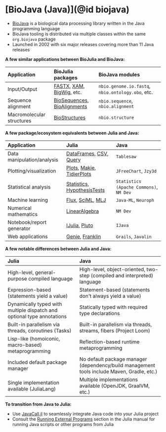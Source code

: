 # [BioJava (Java)](@id biojava)

* [BioJava](https://biojava.org/index.html) is a biological data processing
  library written in the Java programming language
* BioJava tooling is distributed via multiple classes within the same
  `org.biojava` package
* Launched in 2002 with six major releases covering more than 11 Java releases

**A few similar applications between BioJulia and BioJava:**

| Application               | BioJulia packages                                                                                                                               | BioJava modules                                   |
|:--------------------------|:------------------------------------------------------------------------------------------------------------------------------------------------|:--------------------------------------------------|
| Input/Output              | [FASTX](https://biojulia.dev/FASTX.jl/stable/), [XAM](https://biojulia.dev/XAM.jl/stable/), [BigWig](https://biojulia.dev/BigWig.jl/dev/), etc. | `nbio.genome.io.fastq`, `nbio.ontology.obo`, etc. |
| Sequence alignment        | [BioSequences](https://biojulia.dev/BioSequences.jl/stable/), [BioAlignments](https://biojulia.dev/BioAlignments.jl/stable/)                    | `nbio.sequence`, `nbio.alignment`                 |
| Macromolecular structures | [BioStructures](https://biojulia.dev/BioStructures.jl/stable/)                                                                                  | `nbio.structure`                                  |

**A few package/ecosystem equivalents between Julia and Java:**

| Application                | Julia                                                                                                                                                  | Java                                    |
|:---------------------------|:-------------------------------------------------------------------------------------------------------------------------------------------------------|:----------------------------------------|
| Data manipulation/analysis | [DataFrames](https://dataframes.juliadata.org/stable/), [CSV](https://csv.juliadata.org/stable/), [Query](https://www.queryverse.org/Query.jl/stable/) | `Tablesaw`                              |
| Plotting/visualization     | [Plots](https://docs.juliaplots.org/stable/), [Makie](https://docs.makie.org/stable/), [TidierPlots](https://github.com/TidierOrg/TidierPlots.jl)      | `JFreeChart`, `Jzy3d`                   |
| Statistical analysis       | [Statistics](https://docs.julialang.org/en/v1/stdlib/Statistics/), [HypothesisTests](https://github.com/JuliaStats/HypothesisTests.jl)                 | `Statistics (Apache Commons)`, `NM Dev` |
| Machine learning           | [Flux](https://fluxml.ai/Flux.jl/stable/), [SciML](https://sciml.ai/),  [MLJ](https://alan-turing-institute.github.io/MLJ.jl/stable/)                  | `Java-ML`, `Neuroph`                    |
| Numerical mathematics      | [LinearAlgebra](https://docs.julialang.org/en/v1/stdlib/LinearAlgebra/)                                                                                | `NM Dev`                                |
| Notebook/report generator  | [IJulia](https://julialang.github.io/IJulia.jl/stable/), [Pluto](https://plutojl.org/)                                                                 | `IJava`                                 |
| Web applications           | [Genie](https://genieframework.com/), [Franklin](https://franklinjl.org/)                                                                              | `Grails`, `Javalin`                     |

**A few notable differences between Julia and Java:**

| Julia                                                                  | Java                                                                                       |
|:-----------------------------------------------------------------------|:-------------------------------------------------------------------------------------------|
| High-level, general-purpose compiled language                          | High-level, object-oriented, two-step (compiled and interpreted) language                  |
| Expression-based (statements yield a value)                            | Statement-based (statements don't always yield a value)                                    |
| Dynamically typed with multiple dispatch and optional type annotations | Statically typed with required type declarations                                           |
| Built-in parallelism via threads, coroutines (Tasks)                   | Built-in parallelism via threads, streams, fibers (Project Loom)                           |
| Lisp-like (homoiconic, macro-based) metaprogramming                    | Reflection-based runtime metaprogramming                                                   |
| Included default package manager                                       | No default package manager (dependency/build management tools include Maven, Gradle, etc.) |
| Single implementation available (JuliaLang)                            | Multiple implementations available (OpenJDK, GraalVM, etc.)                                |

**To transition from Java to Julia:**
* Use [JavaCall.jl](https://juliainterop.github.io/JavaCall.jl/) to seamlessly
  integrate Java code into your Julia project
* Consult the [Running External
  Programs](https://docs.julialang.org/en/v1/manual/running-external-programs/)
  section in the Julia manual for running Java scripts or other programs from Julia

